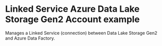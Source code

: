 # Linked Service Azure Data Lake Storage Gen2 Account example

Manages a Linked Service (connection) between Data Lake Storage Gen2 and Azure Data Factory.
